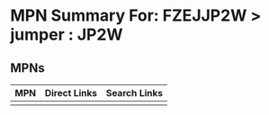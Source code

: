 



# MPN Summary For: FZEJJP2W > jumper : JP2W

## MPNs
  

|MPN|Direct Links|Search Links|
| :--- | :--- | :--- |
||||
